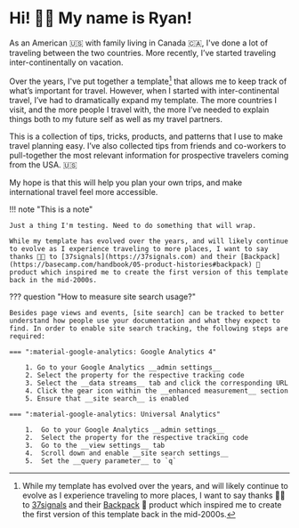 # Hi! 👋🏻 My name is Ryan!

As an American 🇺🇸 with family living in Canada 🇨🇦, I've done a lot of traveling between the two countries. More recently, I’ve started traveling inter-continentally on vacation.

Over the years, I've put together a template[^1] that allows me to keep track of what’s important for travel. However, when I started with inter-continental travel, I’ve had to dramatically expand my template. The more countries I visit, and the more people I travel with, the more I’ve needed to explain things both to my future self as well as my travel partners.

This is a collection of tips, tricks, products, and patterns that I use to make travel planning easy. I’ve also collected tips from friends and co-workers to pull-together the most relevant information for prospective travelers coming from the USA.  🇺🇸

My hope is that this will help you plan your own trips, and make international travel feel more accessible.

  [^1]:
    While my template has evolved over the years, and will likely continue to evolve as I experience traveling to more places, I want to say thanks 🙏🏻 to [37signals](https://37signals.com) and their [Backpack](https://basecamp.com/handbook/05-product-histories#backpack) 🎒 product which inspired me to create the first version of this template back in the mid-2000s.


!!! note "This is a note"

    Just a thing I'm testing. Need to do something that will wrap.

    While my template has evolved over the years, and will likely continue to evolve as I experience traveling to more places, I want to say thanks 🙏🏻 to [37signals](https://37signals.com) and their [Backpack](https://basecamp.com/handbook/05-product-histories#backpack) 🎒 product which inspired me to create the first version of this template back in the mid-2000s.

??? question "How to measure site search usage?"

    Besides page views and events, [site search] can be tracked to better understand how people use your documentation and what they expect to find. In order to enable site search tracking, the following steps are required:

    === ":material-google-analytics: Google Analytics 4"

        1. Go to your Google Analytics __admin settings__
        2. Select the property for the respective tracking code
        3. Select the __data streams__ tab and click the corresponding URL
        4. Click the gear icon within the __enhanced measurement__ section
        5. Ensure that __site search__ is enabled

    === ":material-google-analytics: Universal Analytics"

        1.  Go to your Google Analytics __admin settings__
        2.  Select the property for the respective tracking code
        3.  Go to the __view settings__ tab
        4.  Scroll down and enable __site search settings__
        5.  Set the __query parameter__ to `q`
